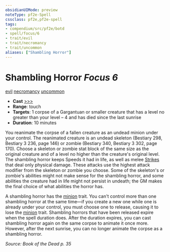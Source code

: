 ```yaml
---
obsidianUIMode: preview
noteType: pf2e-Spell
cssclass: pf2e,pf2e-spell
tags:
- compendium/src/pf2e/botd
- spell/focus/6
- trait/evil
- trait/necromancy
- trait/uncommon
aliases: ["Shambling Horror"]
---
```

# Shambling Horror *Focus 6*   
[evil](rules/traits/evil.md "Evil Alignment Trait")  [necromancy](rules/traits/necromancy.md "Necromancy School Trait")  [uncommon](rules/traits/uncommon.md "Uncommon Rarity Trait")  

- **Cast** [>>>](rules/core-rulebook/chapter-9-playing-the-game.md#Actions "Three-Action") 
- **Range**: touch
- **Targets**: 1 corpse of a Gargantuan or smaller creature that has a level no greater than your level – 4 and has died since the last sunrise
- **Duration**: 10 minutes

You reanimate the corpse of a fallen creature as an undead minion under your control. The reanimated creature is an undead skeleton (Bestiary 298, Bestiary 3 236, page 146) or zombie (Bestiary 340, Bestiary 3 302, page 170). Choose a skeleton or zombie stat block of the same size as the original creature and of a level no higher than the creature's original level. The shambling horror keeps Speeds it had in life, as well as melee [Strikes](rules/actions/strike.md) that deal only physical damage. These attacks use the highest attack modifier from the skeleton or zombie you choose. Some of the skeleton's or zombie's abilities might not make sense for the shambling horror, and some abilities the creature had in life might not persist in undeath; the GM makes the final choice of what abilities the horror has.

A shambling horror has the [minion](rules/traits/minion.md "Minion Creature Trait") trait. You can't control more than one shambling horror at the same time—if you create a new one while one is already under your control, you must choose one to release, causing it to lose the [minion](rules/traits/minion.md "Minion Creature Trait") trait. Shambling horrors that have been released expire when the spell duration does. After the duration expires, you can cast shambling horror again on the same corpse to animate it once more. However, after the next sunrise, you can no longer animate the corpse as a shambling horror.

*Source: Book of the Dead p. 35*